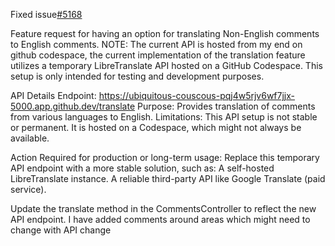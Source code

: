 Fixed issue[#5168](https://github.com/CircuitVerse/CircuitVerse/issues/5168)

Feature request for having an option for translating Non-English comments to English comments.
NOTE: The current API is hosted from my end on github codespace,
the current implementation of the translation feature utilizes a temporary LibreTranslate API hosted on a GitHub Codespace. This setup is only intended for testing and development purposes.

API Details
Endpoint: https://ubiquitous-couscous-pqj4w5rjv6wf7jjx-5000.app.github.dev/translate
Purpose: Provides translation of comments from various languages to English.
Limitations:
This API setup is not stable or permanent.
It is hosted on a Codespace, which might not always be available.

Action Required for production or long-term usage:
Replace this temporary API endpoint with a more stable solution, such as:
A self-hosted LibreTranslate instance.
A reliable third-party API like Google Translate (paid service).

Update the translate method in the CommentsController to reflect the new API endpoint.
I have added comments around areas which might need to change with API change